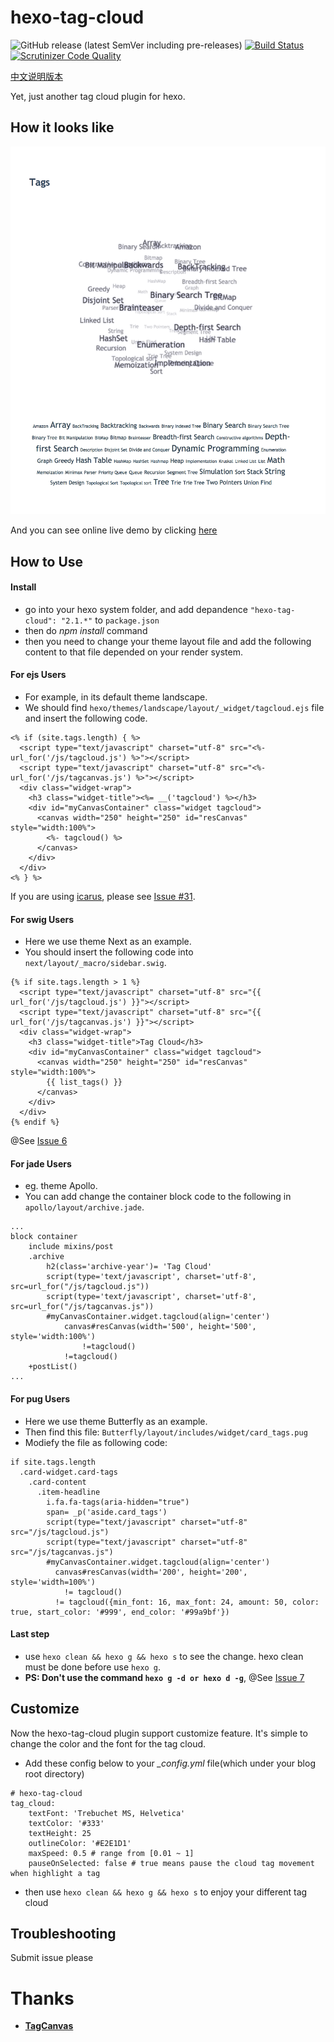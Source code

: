 # hexo-tag-cloud

![GitHub release (latest SemVer including pre-releases)](https://img.shields.io/github/v/release/D0n9x1n/hexo-tag-cloud?include_prereleases)
[![Build Status](https://scrutinizer-ci.com/g/MikeCoder/hexo-tag-cloud/badges/build.png?b=master)](https://scrutinizer-ci.com/g/MikeCoder/hexo-tag-cloud/build-status/master)
[![Scrutinizer Code Quality](https://scrutinizer-ci.com/g/MikeCoder/hexo-tag-cloud/badges/quality-score.png?b=master)](https://scrutinizer-ci.com/g/MikeCoder/hexo-tag-cloud/?branch=master)

[中文说明版本](https://github.com/MikeCoder/hexo-tag-cloud/blob/master/README.ZH.md)

Yet, just another tag cloud plugin for hexo.

## How it looks like
![TagCloud](./img/example.png)

And you can see online live demo by clicking [here](https://mhexo.github.io/archives/)

## How to Use

#### Install
+ go into your hexo system folder, and add depandence `"hexo-tag-cloud": "2.1.*"` to `package.json`
+ then do *npm install* command
+ then you need to change your theme layout file and add the following content to that file depended on your render system.

#### For ejs Users
+ For example, in its default theme landscape.
+ We should find `hexo/themes/landscape/layout/_widget/tagcloud.ejs` file and insert the following code.
```
<% if (site.tags.length) { %>
  <script type="text/javascript" charset="utf-8" src="<%- url_for('/js/tagcloud.js') %>"></script>
  <script type="text/javascript" charset="utf-8" src="<%- url_for('/js/tagcanvas.js') %>"></script>
  <div class="widget-wrap">
    <h3 class="widget-title"><%= __('tagcloud') %></h3>
    <div id="myCanvasContainer" class="widget tagcloud">
      <canvas width="250" height="250" id="resCanvas" style="width:100%">
        <%- tagcloud() %>
      </canvas>
    </div>
  </div>
<% } %>
```

If you are using [icarus](https://github.com/ppoffice/hexo-theme-icarus), please see [Issue #31](https://github.com/MikeCoder/hexo-tag-cloud/issues/31).

#### For swig Users
+ Here we use theme Next as an example.
+ You should insert the following code into `next/layout/_macro/sidebar.swig`.
```
{% if site.tags.length > 1 %}
  <script type="text/javascript" charset="utf-8" src="{{ url_for('/js/tagcloud.js') }}"></script>
  <script type="text/javascript" charset="utf-8" src="{{ url_for('/js/tagcanvas.js') }}"></script>
  <div class="widget-wrap">
    <h3 class="widget-title">Tag Cloud</h3>
    <div id="myCanvasContainer" class="widget tagcloud">
      <canvas width="250" height="250" id="resCanvas" style="width:100%">
        {{ list_tags() }}
      </canvas>
    </div>
  </div>
{% endif %}
```
@See [Issue 6](https://github.com/MikeCoder/hexo-tag-cloud/issues/6)


#### For jade Users
+ eg. theme Apollo.
+ You can add change the container block code to the following in `apollo/layout/archive.jade`.
```
...
block container
    include mixins/post
    .archive
        h2(class='archive-year')= 'Tag Cloud'
        script(type='text/javascript', charset='utf-8', src=url_for("/js/tagcloud.js"))
        script(type='text/javascript', charset='utf-8', src=url_for("/js/tagcanvas.js"))
        #myCanvasContainer.widget.tagcloud(align='center')
            canvas#resCanvas(width='500', height='500', style='width:100%')
                !=tagcloud()
            !=tagcloud()
    +postList()
...
```

#### For pug Users

+ Here we use theme Butterfly as an example.
+ Then find this file: `Butterfly/layout/includes/widget/card_tags.pug` 
+ Modiefy the file as following code:

```
if site.tags.length
  .card-widget.card-tags
    .card-content
      .item-headline
        i.fa.fa-tags(aria-hidden="true")
        span= _p('aside.card_tags')
        script(type="text/javascript" charset="utf-8" src="/js/tagcloud.js")
        script(type="text/javascript" charset="utf-8" src="/js/tagcanvas.js")
        #myCanvasContainer.widget.tagcloud(align='center')
          canvas#resCanvas(width='200', height='200', style='width=100%')
            != tagcloud()
          != tagcloud({min_font: 16, max_font: 24, amount: 50, color: true, start_color: '#999', end_color: '#99a9bf'})
```


#### Last step
+ use `hexo clean && hexo g && hexo s` to see the change. hexo clean must be done before use `hexo g`.
+ **PS: Don't use the command `hexo g -d or hexo d -g`**, @See [Issue 7](https://github.com/MikeCoder/hexo-tag-cloud/issues/7)

## Customize
Now the hexo-tag-cloud plugin support customize feature. It's simple to change the color and the font for the tag cloud.

+ Add these config below to your *_config.yml* file(which under your blog root directory)

```
# hexo-tag-cloud
tag_cloud:
    textFont: 'Trebuchet MS, Helvetica'
    textColor: '#333'
    textHeight: 25
    outlineColor: '#E2E1D1'
    maxSpeed: 0.5 # range from [0.01 ~ 1]
    pauseOnSelected: false # true means pause the cloud tag movement when highlight a tag
```
+ then use `hexo clean && hexo g && hexo s` to enjoy your different tag cloud

## Troubleshooting
Submit issue please

# Thanks
+ **[TagCanvas](http://www.goat1000.com/tagcanvas.php)**
